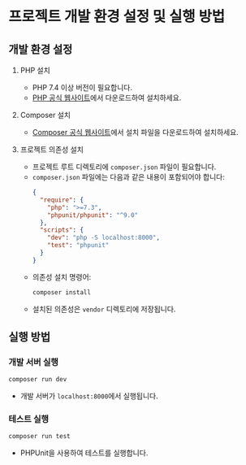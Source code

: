 # 프로젝트 개발 환경 설정 및 실행 방법

## 개발 환경 설정

1. PHP 설치
   - PHP 7.4 이상 버전이 필요합니다.
   - [PHP 공식 웹사이트](https://www.php.net/downloads.php)에서 다운로드하여 설치하세요.

2. Composer 설치
   - [Composer 공식 웹사이트](https://getcomposer.org/download/)에서 설치 파일을 다운로드하여 설치하세요.

3. 프로젝트 의존성 설치
   - 프로젝트 루트 디렉토리에 `composer.json` 파일이 필요합니다.
   - `composer.json` 파일에는 다음과 같은 내용이 포함되어야 합니다:
     ```json
     {
       "require": {
         "php": ">=7.3",
         "phpunit/phpunit": "^9.0"
       },
       "scripts": {
         "dev": "php -S localhost:8000",
         "test": "phpunit"
       }
     }
     ```
   - 의존성 설치 명령어:
     ```bash
     composer install
     ```
   - 설치된 의존성은 `vendor` 디렉토리에 저장됩니다.

## 실행 방법

### 개발 서버 실행
```bash
composer run dev
```
- 개발 서버가 `localhost:8000`에서 실행됩니다.

### 테스트 실행
```bash
composer run test
```
- PHPUnit을 사용하여 테스트를 실행합니다.
